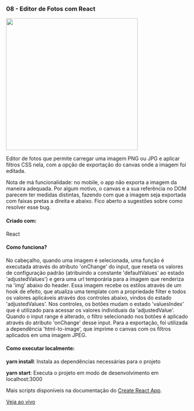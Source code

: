 <h3 align="left">08 - Editor de Fotos com React</h3>
<img src="https://drive.google.com/uc?export=view&id=1_CVbvb6a3_HDQE6VBaf8zw8E392E1iZR" width="360" />
<p align="left">Editor de fotos que permite carregar uma imagem PNG ou JPG e aplicar filtros CSS nela, com a opção de exportação do canvas onde a imagem foi editada.</p>

<p align="left">Nota de má funcionalidade: no mobile, o app não exporta a imagem da maneira adequada. Por algum motivo, o canvas e a sua referência no DOM parecem ter medidas distintas, fazendo com que a imagem seja exportada com faixas pretas a direita e abaixo. Fico aberto a sugestões sobre como resolver esse bug.</p>

<h4 align="left">Criado com:</h4>
<p align="left">React</p>

<h4 align="left">Como funciona?</h4>
<p align="left">No cabeçalho, quando uma imagem é selecionada, uma função é executada através do atributo 'onChange' do input, que reseta os valores de configuração padrão (atribuindo a constante 'defaultValues' ao estado 'adjustedValues') e gera uma url temporária para a imagem que renderiza na 'img' abaixo do header. Essa imagem recebe os estilos através de um hook de efeito, que atualiza uma template com a propriedade filter e todos os valores aplicáveis através dos controles abaixo, vindos do estado 'adjustedValues'. Nos controles, os botões mudam o estado 'valuesIndex' que é utilizado para acessar os valores individuais da 'adjustedValue'. Quando o input range é alterado, o filtro selecionado nos botões é aplicado através do atributo 'onChange' desse input. Para a exportação, foi utilizada a dependência 'html-to-image', que imprime o canvas com os filtros aplicados em uma imagem JPEG.</p>

<h4 align="left">Como executar localmente:</h4>
<p align="left"><b>yarn install</b>: Instala as dependências necessárias para o projeto</p>
<p align="left"><b>yarn start</b>: Executa o projeto em modo de desenvolvimento em localhost:3000</p>

Mais scripts disponíveis na documentação do [Create React App](https://github.com/facebook/create-react-app).

[Veja ao vivo](https://g31-editor-de-fotos.now.sh/)
